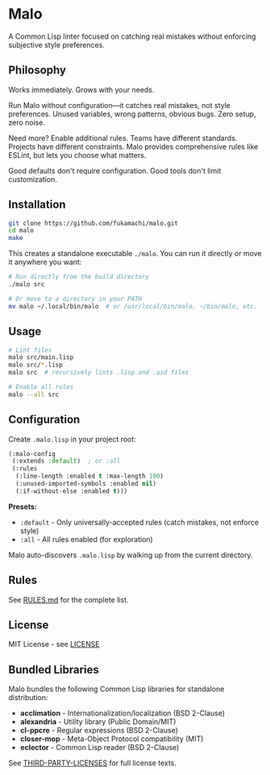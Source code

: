 # Malo

A Common Lisp linter focused on catching real mistakes without enforcing subjective style preferences.

## Philosophy

Works immediately. Grows with your needs.

Run Malo without configuration—it catches real mistakes, not style preferences.
Unused variables, wrong patterns, obvious bugs. Zero setup, zero noise.

Need more? Enable additional rules. Teams have different standards. Projects
have different constraints. Malo provides comprehensive rules like ESLint,
but lets you choose what matters.

Good defaults don't require configuration. Good tools don't limit customization.

## Installation

```bash
git clone https://github.com/fukamachi/malo.git
cd malo
make
```

This creates a standalone executable `./malo`. You can run it directly or move it anywhere you want:

```bash
# Run directly from the build directory
./malo src

# Or move to a directory in your PATH
mv malo ~/.local/bin/malo  # or /usr/local/bin/malo, ~/bin/malo, etc.
```

## Usage

```bash
# Lint files
malo src/main.lisp
malo src/*.lisp
malo src  # recursively lints .lisp and .asd files

# Enable all rules
malo --all src
```

## Configuration

Create `.malo.lisp` in your project root:

```lisp
(:malo-config
 (:extends :default)  ; or :all
 (:rules
  (:line-length :enabled t :max-length 100)
  (:unused-imported-symbols :enabled nil)
  (:if-without-else :enabled t)))
```

**Presets:**

- `:default` - Only universally-accepted rules (catch mistakes, not enforce style)
- `:all` - All rules enabled (for exploration)

Malo auto-discovers `.malo.lisp` by walking up from the current directory.

## Rules

See [RULES.md](RULES.md) for the complete list.

## License

MIT License - see [LICENSE](LICENSE)

## Bundled Libraries

Malo bundles the following Common Lisp libraries for standalone distribution:

- **acclimation** - Internationalization/localization (BSD 2-Clause)
- **alexandria** - Utility library (Public Domain/MIT)
- **cl-ppcre** - Regular expressions (BSD 2-Clause)
- **closer-mop** - Meta-Object Protocol compatibility (MIT)
- **eclector** - Common Lisp reader (BSD 2-Clause)

See [THIRD-PARTY-LICENSES](THIRD-PARTY-LICENSES) for full license texts.
